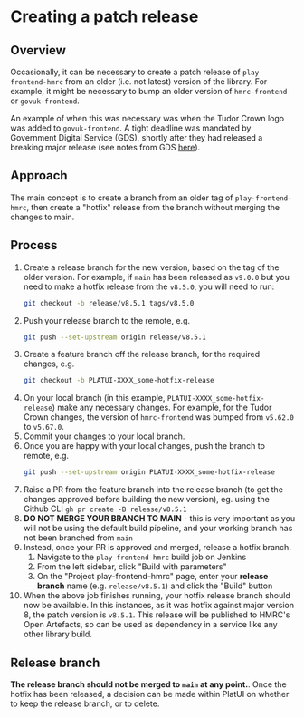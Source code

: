 # Creating a patch release

## Overview
Occasionally, it can be necessary to create a patch release of `play-frontend-hmrc` from an older (i.e. not latest) 
version of the library. For example, it might be necessary to bump an older version of `hmrc-frontend` or `govuk-frontend`.

An example of when this was necessary was when the Tudor Crown logo was added to `govuk-frontend`. A tight deadline was 
mandated by Government Digital Service (GDS), shortly after they had released a breaking major release (see notes from 
GDS [here](https://us1.campaign-archive.com/?e=__test_email__&u=ada1bae4b177beb9e03502ced&id=2325298b37&utm_source=GOV.%E2%80%8CUK+Design+System&utm_campaign=aabdb157a5-FRONTEND_CROWN_05022024&utm_medium=email&utm_term=0_367f0a5723-aabdb157a5-536304558])).

## Approach

The main concept is to create a branch from an older tag of `play-frontend-hmrc`, then create a "hotfix" release from 
the branch without merging the changes to main. 

## Process

1. Create a release branch for the new version, based on the tag of the older version. For example, if `main` has been 
   released as `v9.0.0` but you need to make a hotfix release from the `v8.5.0`, you will need to run:
   ```bash
   git checkout -b release/v8.5.1 tags/v8.5.0
   ``` 
2. Push your release branch to the remote, e.g.
      ```bash
   git push --set-upstream origin release/v8.5.1
   ```
3. Create a feature branch off the release branch, for the required changes, e.g. 
      ```bash
   git checkout -b PLATUI-XXXX_some-hotfix-release
   ```
4. On your local branch (in this example, `PLATUI-XXXX_some-hotfix-release`) make any necessary changes. For example, for
   the Tudor Crown changes, the version of `hmrc-frontend` was bumped from `v5.62.0` to `v5.67.0`.
5. Commit your changes to your local branch.   
6. Once you are happy with your local changes, push the branch to remote, e.g. 
      ```bash
   git push --set-upstream origin PLATUI-XXXX_some-hotfix-release
   ```  
7. Raise a PR from the feature branch into the release branch (to get the changes approved before building the new version), 
   eg. using the Github CLI `gh pr create -B release/v8.5.1`
8. **DO NOT MERGE YOUR BRANCH TO  MAIN** - this is very important as you will not be using the default build pipeline, 
   and your working branch has not been branched from `main`
9. Instead, once your PR is approved and merged, release a hotfix branch.
   1. Navigate to the `play-frontend-hmrc` build job on Jenkins
   2. From the left sidebar, click "Build with parameters"
   3. On the "Project play-frontend-hmrc" page, enter your **release branch** name (e.g. `release/v8.5.1`) and click
      the "Build" button
10. When the above job finishes running, your hotfix release branch should now be available. In this instances, as it was 
   hotfix against major version 8, the patch version is `v8.5.1`. This release will be published to HMRC's Open Artefacts,
   so can be used as dependency in a service like any other library build.

## Release branch
**The release branch should not be merged to `main` at any point.**. Once the hotfix has been released, a decision can be 
made within PlatUI on whether to keep the release branch, or to delete.

